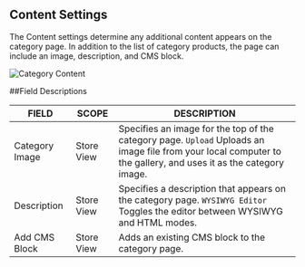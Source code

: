 Content Settings
--

The Content settings determine any additional content appears on the category page. In addition to the list of category products, the page can include an image, description, and CMS block.

![Category Content](https://docs.magento.com/m2/ce/user_guide/Resources/Images/category-content_thumb_0_0.png)

##Field Descriptions

FIELD | SCOPE | DESCRIPTION
-- | -- | --
Category Image | Store View | Specifies an image for the top of the category page. `Upload` Uploads an image file from your local computer to the gallery, and uses it as the category image.
Description | Store View | Specifies a description that appears on the category page. `WYSIWYG Editor` Toggles the editor between WYSIWYG and HTML modes.
Add CMS Block | Store View | Adds an existing CMS block to the category page.